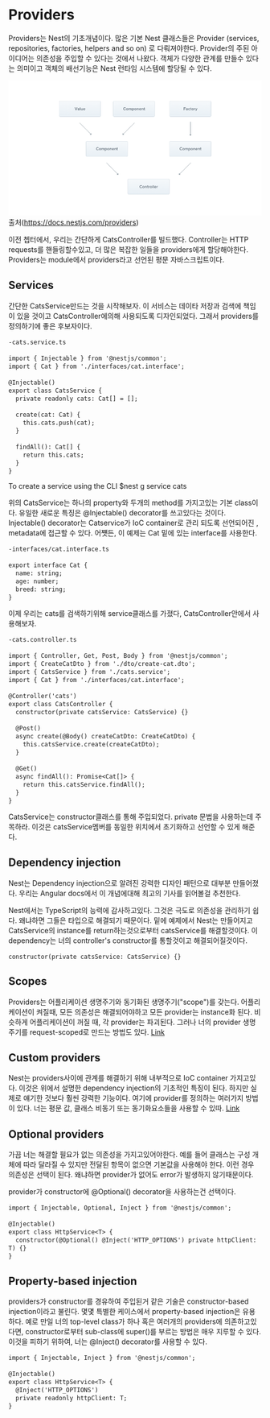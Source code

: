 # Providers

Providers는 Nest의 기초개념이다. 많은 기본 Nest 클래스들은 Provider (services, repositories, factories, helpers and so on) 로 다뤄져야한다. Provider의 주된 아이디어는 의존성을 주입할 수 있다는 것에서 나왔다. 객체가 다양한 관계를 만들수 있다는 의미이고 객체의 배선기능은 Nest 런타임 시스템에 할당될 수 있다.

![test](../../img/Components_1.png)
출처(https://docs.nestjs.com/providers)

이전 쳅터에서, 우리는 간단하게 CatsController를 빌드했다. Controller는 HTTP requests를 핸들링할수있고, 더 많은 복잡한 일들을 providers에게 할당해야한다.
Providers는 module에서 providers라고 선언된 평문 자바스크립트이다.


Services
---
간단한 CatsService만드는 것을 시작해보자. 이 서비스는 데이타 저장과 검색에 책임이 있을 것이고 CatsController에의해 사용되도록 디자인되었다.
그래서 providers를 정의하기에 좋은 후보자이다.


```
-cats.service.ts

import { Injectable } from '@nestjs/common';
import { Cat } from './interfaces/cat.interface';

@Injectable()
export class CatsService {
  private readonly cats: Cat[] = [];

  create(cat: Cat) {
    this.cats.push(cat);
  }

  findAll(): Cat[] {
    return this.cats;
  }
}
```
To create a service using the CLI
$nest g service cats

위의 CatsService는 하나의 property와 두개의 method를 가지고있는 기본 class이다.
유일한 새로운 특징은 @Injectable() decorator를 쓰고있다는 것이다.
Injectable() decorator는 Catservice가 IoC container로 관리 되도록 선언되어진 , metadata에 접근할 수 있다. 어쩃든, 이 예제는 Cat 밑에 있는 interface를 사용한다.

```
-interfaces/cat.interface.ts

export interface Cat {
  name: string;
  age: number;
  breed: string;
}
```
이제 우리는 cats를 검색하기위해 service클래스를 가졌다, CatsController안에서 사용해보자.

```
-cats.controller.ts

import { Controller, Get, Post, Body } from '@nestjs/common';
import { CreateCatDto } from './dto/create-cat.dto';
import { CatsService } from './cats.service';
import { Cat } from './interfaces/cat.interface';

@Controller('cats')
export class CatsController {
  constructor(private catsService: CatsService) {}

  @Post()
  async create(@Body() createCatDto: CreateCatDto) {
    this.catsService.create(createCatDto);
  }

  @Get()
  async findAll(): Promise<Cat[]> {
    return this.catsService.findAll();
  }
}
```
CatsService는 constructor클래스를 통해 주입되었다. private 문법을 사용하는데 주목하라. 이것은 catsService멤버를 동일한 위치에서 초기화하고 선언할 수 있게 해준다.

Dependency injection
---
Nest는 Dependency injection으로 알려진 강력한 디자인 패턴으로 대부분 만들어졌다. 우리는 Angular docs에서 이 개념에대해 최고의 기사를 읽어볼걸 추천한다.

Nest에서는 TypeScript의 능력에 감사하고있다. 그것은 극도로 의존성을 관리하기 쉽다. 왜냐하면 그들은 타입으로 해결되기 때문이다. 밑에 예제에서 Nest는 만들어지고 CatsService의 instance를 return하는것으로부터 catsService를 해결할것이다. 이 dependency는 너의 controller's constructor를 통할것이고 해결되어질것이다.

```
constructor(private catsService: CatsService) {}
```

Scopes
---
Providers는 어플리케이션 생명주기와 동기화된 생명주기("scope")를 갖는다. 어플리케이션이 켜질때, 모든 의존성은 해결되어야하고 모든 provider는 instance화 된다.
비슷하게 어플리케이션이 꺼질 때, 각 provider는 파괴된다. 그러나 너의 provider 생명주기를 request-scoped로 만드는 방법도 있다. [Link](https://docs.nestjs.com/fundamentals/injection-scopes)

Custom providers
---
Nest는 providers사이에 관계를 해결하기 위해 내부적으로 IoC container 가지고있다. 이것은 위에서 설명한 dependency injection의 기초적인 특징이 된다. 하지만 실제로 얘기한 것보다 훨씬 강력한 기능이다. 여기에 provider를 정의하는 여러가지 방법이 있다. 너는 평문 값, 클래스 비동기 또는 동기화요소들을 사용할 수 있따. [Link](https://docs.nestjs.com/fundamentals/custom-providers)

Optional providers
---
가끔 너는 해결할 필요가 없는 의존성을 가지고있어야한다. 예를 들어 클래스는 구성 개체에 따라 달라질 수 있지만 전달된 항목이 없으면 기본값을 사용해야 한다. 이런 경우 의존성은 선택이 된다. 왜냐하면 provider가 없어도 error가 발생하지 않기때문이다.

provider가 constructor에 @Optional() decorator을 사용하는건 선택이다.

```
import { Injectable, Optional, Inject } from '@nestjs/common';

@Injectable()
export class HttpService<T> {
  constructor(@Optional() @Inject('HTTP_OPTIONS') private httpClient: T) {}
}
```

Property-based injection
---
providers가 constructor를 경유하여 주입된거 같은 기술은 constructor-based injection이라고 불린다. 몇몇 특별한 케이스에서 property-based injection은 유용하다. 예로 만일 너의 top-level class가 하나 혹은 여러개의 providers에 의존하고있다면, constructor로부터 sub-class에 super()를 부르는 방법은 매우 지루할 수 있다. 이것을 피하기 위하여, 너는 @Inject() decorator를 사용할 수 있다. 

```
import { Injectable, Inject } from '@nestjs/common';

@Injectable()
export class HttpService<T> {
  @Inject('HTTP_OPTIONS')
  private readonly httpClient: T;
}
```

